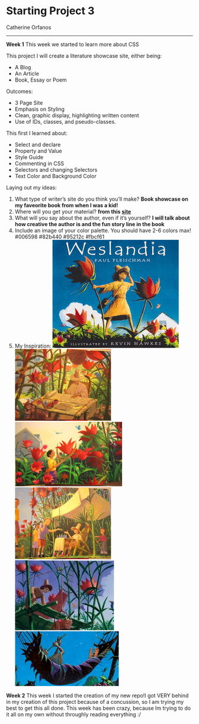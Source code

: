 # **Starting Project 3**
Catherine Orfanos
___
**Week 1** This week we started to learn more about CSS

This project I will create a literature showcase site, either being:
- A Blog
- An Article
- Book, Essay or Poem

Outcomes:
- 3 Page Site
- Emphasis on Styling
- Clean, graphic display, highlighting written content
- Use of IDs, classes, and pseudo-classes.

This first I learned about:
- Select and declare
- Property and Value
- Style Guide
- Commenting in CSS
- Selectors and changing Selectors
- Text Color and Background Color

Laying out my ideas:
1. What type of writer’s site do you think you’ll make? **Book showcase on my faveorite book from when I was a kid!**
2. Where will you get your material? **from this [site](http://www.umich.edu/~childlit/Weslandia/WESTframeset1.htm)**
3. What will you say about the author, even if it’s yourself? **I will talk about how creative the author is and the fun story line in the book**
4. Include an image of your color palette. You should have 2-6 colors max! #006598 #82b440 #95212c #fbcf61
5. My Inspiration:
![COVER](./Images/COVER.png)
![DESK](./Images/DESK.jpeg)
![FLOWER](./Images/FLOWER.jpeg)
![FRIENDS](./Images/FRIENDS.jpeg)
![LOFT](./Images/LOFT.jpeg)
![MUSIC](./Images/MUSIC.jpeg)

**Week 2** This week I started the creation of my new repo!I got VERY behind in my creation of this project because of a concussion, so I am trying my best to get this all done. This week has been crazy, because Im trying to do it all on my own without throughly reading everything :/
